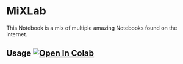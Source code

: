 # MiXLab

This Notebook is a mix of multiple amazing Notebooks found on the internet.

## Usage [![Open In Colab](https://colab.research.google.com/assets/colab-badge.svg)](https://colab.research.google.com/github/saarperu/lawda/blob/master/lawda.ipynb)
